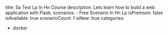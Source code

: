 title: Sa Test Lp In Hn Course
description: Lets learn how to build a web application with Flask.
scenarios: 
    - Free Scenario In Hn Lp
isPremium: false
isAvailable: true
scenarioCount: 1
isNew: true
categories: 
  - docker
